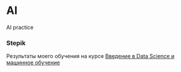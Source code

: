 # AI
AI practice

### Stepik
Результаты моего обучения на курсе [Введение в Data Science и машинное обучение](https://stepik.org/course/4852)
